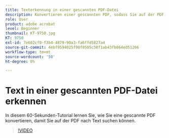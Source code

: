 ```yaml
---
title: Texterkennung in einer gescannten PDF-Datei
description: Konvertieren einer gescannten PDF, sodass Sie auf der PDF nach Text suchen können
role: User
product: adobe acrobat
level: Beginner
thumbnail: KT-9750.jpg
KT: 9750
exl-id: 7e602cf0-f3b4-4879-90a3-fa6ffd5827a4
source-git-commit: 4ebf9594025f98f0505c58f1ab43fb864ed51206
workflow-type: tm+mt
source-wordcount: '50'
ht-degree: 0%

---
```


# Text in einer gescannten PDF-Datei erkennen

In diesem 60-Sekunden-Tutorial lernen Sie, wie Sie eine gescannte PDF konvertieren, damit Sie auf der PDF nach Text suchen können.

>[!VIDEO](https://video.tv.adobe.com/v/340081?quality=12&learn=on&hidetitle=true)
